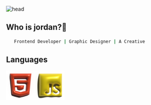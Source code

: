 <!-- # JAYTHECREE8TOR🎱





# HI I AM JORDAN FEMI-BELLA! 👋



## 🚀 About Me
I'm a creative frontend web developer


# 🛠 Skills
Javascript
Html
Css
Sass
Tailwind
Bootstrap
React
Figma



## Authors

- [@jaythecree8tor](https://github.com/jaythecree8tor) -->
![head](https://www.linkpicture.com/q/github-banner_5.png)

## Who is jordan?🤔
```bash
   Frontend Developer | Graphic Designer | A Creative
```

## Languages
<div style="display: flex;">
  <img src="images/HTML5.svg" alt="" width="80" height="80">
  <img src="images/JAVASCRIPT.svg" alt="" width="80" height="80">
</div>